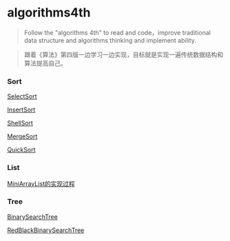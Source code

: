 # algorithms4th

> Follow the "algorithms 4th" to read and code，improve traditional data structure and algorithms thinking and implement ability.

> 跟着《算法》第四版一边学习一边实现，目标就是实现一遍传统数据结构和算法提高自己。


### Sort
[SelectSort](src/fundamentals/sort/selectsort/)

[InsertSort](src/fundamentals/sort/insertsort/)

[ShellSort](src/fundamentals/sort/shellsort/)

[MergeSort](src/fundamentals/sort/mergesort/)

[QuickSort](src/fundamentals/sort/quicksort/)

### List

[MiniArrayList的实现过程](src/fundamentals/list/)


### Tree

[BinarySearchTree](src/fundamentals/tree/binarysearchtree)

[RedBlackBinarySearchTree](src/fundamentals/tree/redblackbinarysearchtree)

